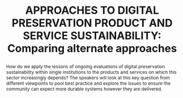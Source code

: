 ---
abstract: How do we apply the lessons of ongoing evaluations of digital preservation
  sustainability within single institutions to the products and services on which
  this sector increasingly depends? The speakers will look at this key question from
  different viewpoints to pool best practice and explore the issues to ensure the
  community can expect more durable systems however they are delivered.
creators:
- O’Sullivan, Jack
- Rieger, Oya Y.
- Stewart, Kelly
- Guicherd-Callin, Thib
- Giaretta, David
- Kilbride, William
date: null
document_url: https://www.ideals.illinois.edu/items/128287/bitstreams/428939/data.pdf
grand_parent: iPRES
institutions: []
keywords:
- sustainability
- products
- services
- standards
landing_page_url: https://hdl.handle.net/2142/121083
language: eng
layout: publication
license: CC-BY 4.0 International
notes_url: null
parent: iPRES 2023
publication_type: paper
size: null
slides_url: null
source_name: iPRES
stream_url: null
title: 'APPROACHES TO DIGITAL PRESERVATION PRODUCT AND SERVICE SUSTAINABILITY: Comparing
  alternate approaches'
year: 2023
---